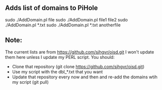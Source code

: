 Adds list of domains to PiHole
----------------------------------------

sudo ./AddDomain.pl file
sudo ./AddDomain.pl file1 file2
sudo ./AddDomain.pl *.txt
sudo ./AddDomain.pl *.txt anotherfile


Note:
-------
The current lists are from https://github.com/sjhgvr/oisd.git
I won't update them here unless I update my PERL script. You should:

- Clone that repository (git clone https://github.com/sjhgvr/oisd.git)
- Use my script with the dbl_*.txt that you want
- Update that repository every now and then and re-add the domains wtih my script (git pull)
